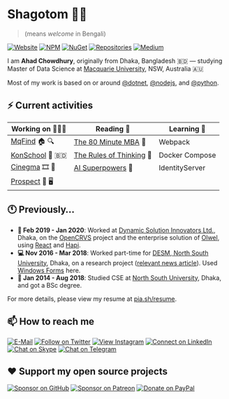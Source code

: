 # Shagotom 👋🏽

> (means *welcome* in Bengali)

[![Website](https://img.shields.io/badge/--website?label=Website&logo=mozilla-firefox&style=social)](https://www.maacpiash.com)
[![NPM](https://img.shields.io/badge/--npm?label=NPM&logo=npm&style=social)](https://www.npmjs.com/~maacpiash)
[![NuGet](https://img.shields.io/badge/--nuget?label=NuGet&logo=nuget&style=social)](https://www.nuget.org/profiles/maacpiash)
[![Repositories](https://img.shields.io/badge/--repositories?label=Repositories&logo=github&style=social)](https://github.com/maacpiash?tab=repositories)
[![Medium](https://img.shields.io/badge/--medium?label=Blog&logo=medium&style=social)](https://www.maacpiash.com)

I am **Ahad Chowdhury**, originally from Dhaka, Bangladesh 🇧🇩 — studying Master of Data Science at [Macquarie University](https://www.mq.edu.au/), NSW, Australia 🇦🇺

Most of my work is based on or around [@dotnet](https://github.com/dotnet), [@nodejs](https://github.com/nodejs), and [@python](https://github.com/python).

## ⚡ Current activities

| Working on 👨🏽‍💻 | Reading 📖 | Learning 💭 |
| ----------- | ----------- | ----------- |
| [MqFind](https://github.com/maacpiash/MqFind) 🏠 🔍 | [The 80 Minute MBA](https://www.amazon.com.au/dp/1473673534) 💼 | Webpack |
| [KonSchool](https://github.com/maacpiash/KonSchool) 🏫 🇧🇩   | [The Rules of Thinking](https://www.amazon.com.au/dp/1292263806) 🤔 | Docker Compose |
| [Cinegma](https://github.com/maacpiash/Cinegma) 🎞 🧠 | [AI Superpowers](https://www.amazon.com.au/dp/B07G8JBRF7) 🚀 | IdentityServer |
| [Prospect](https://github.com/maacpiash/Prospect) 📑 🖥

## 🕚 Previously…

- **🏢 Feb 2019 - Jan 2020**: Worked at [Dynamic Solution Innovators Ltd.](http://dsinnovators.com), Dhaka, on the [OpenCRVS](https://github.com/opencrvs/opencrvs-core) project and the enterprise solution of [Olwel](https://olwel.com), using [React](https://github.com/facebook/react) and [Hapi](https://github.com/hapijs/hapi).
- **💻 Nov 2016 - Mar 2018**: Worked part-time for [DESM, North South University](http://www.northsouth.edu/academic/shls/esm/), Dhaka, on a research project ([relevant news article](http://www.ipsnews.net/2017/05/flying-green-in-bangladesh/)). Used [Windows Forms](https://github.com/dotnet/winforms) here.
- **🎒 Jan 2014 - Aug 2018**: Studied CSE at [North South University](http://www.northsouth.edu), Dhaka, and got a BSc degree.

For more details, please view my resume at [pia.sh/resume](https://pia.sh/resume).

## 📫 How to reach me

[![E-Mail](https://img.shields.io/badge/--email?label=E-mail&logo=microsoft-outlook&style=social)](mailto:ahad@maacpiash.com)
[![Follow on Twitter](https://img.shields.io/badge/--twitter?label=Follow&logo=Twitter&style=social)](https://twitter.com/maacpiash)
[![View Instagram](https://img.shields.io/badge/--instagram?label=View&logo=Instagram&style=social)](https://instagram.com/maacpiash)
[![Connect on LinkedIn](https://img.shields.io/badge/--linkedin?label=Connect&logo=LinkedIn&style=social)](https://www.linkedin.com/in/maacpiash)
[![Chat on Skype](https://img.shields.io/badge/--skype?label=Chat&logo=skype&style=social)](https://join.skype.com/invite/UVzqFuCFERPh)
[![Chat on Telegram](https://img.shields.io/badge/--telegram?label=Message&logo=Telegram&style=social)](https://t.me/maacpiash)

## ❤️ Support my open source projects

[![Sponsor on GitHub](https://img.shields.io/badge/--sponsors?label=Sponsor&logo=GitHub&style=social)](https://github.com/sponsors/maacpiash)
[![Sponsor on Patreon](https://img.shields.io/badge/--patreon?label=Patreon&logo=Patreon&style=social)](https://patreon.com/maacpiash)
[![Donate on PayPal](https://img.shields.io/badge/--paypal?label=PayPal&logo=PayPal&style=social)](https://www.paypal.me/maacpiash)
